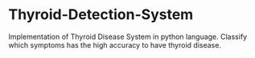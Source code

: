# Thyroid-Detection-System
Implementation of Thyroid Disease System in python language. Classify which symptoms has the high accuracy to have thyroid disease.
